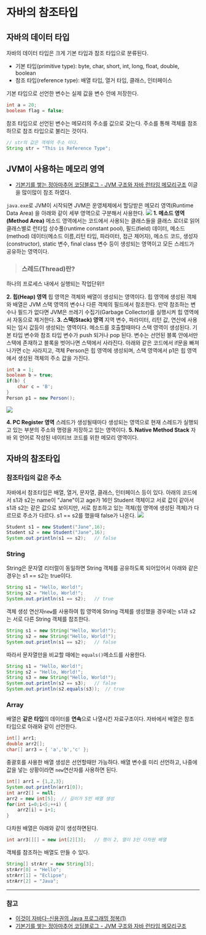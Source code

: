 # 자바의 참조타입
## 자바의 데이터 타입
자바의 데이터 타입은 크게 기본 타입과 참조 타입으로 분류된다.
- 기본 타입(primitive type): byte, char, short, int, long, float, double, boolean
- 참조 타입(reference type): 배열 타입, 열거 타입, 클래스, 인터페이스

기본 타입으로 선언한 변수는 실제 값을 변수 안에 저장한다.
```java
int a = 20;
boolean flag = false;
```
참조 타입으로 선언된 변수는 메모리의 주소를 값으로 갖는다.
주소를 통해 객체를 참조하므로 참조 타입으로 불리는 것이다.
```java
// str의 값은 객체의 주소 이다.
String str = "This is Reference Type";
```
## JVM이 사용하는 메모리 영역
- [기본기를 쌓는 정아마추어 코딩블로그 - JVM 구조와 자바 런타임 메모리구조](https://jeong-pro.tistory.com/148) 
이글을 많이많이 참조 하였다.

``java.exe``로 JVM이 시작되면 JVM은 운영체제에서 할당받은 메모리 영역(Runtime Data Area) 을 아래와 같이 세부 영역으로 구분해서 사용한다.
![](https://images.velog.io/images/gkscodus11/post/c549f73c-f370-48d4-887f-fca99e4f6516/image.png)
**1. 메소드 영역(Method Area)**
메소드 영역에서는 코드에서 사용되는 클래스들을 클래스 로더로 읽어 클래스별로 런타입 상수풀(runtime constant pool), 필드(field) 데이터, 메소드(method) 데이터(메소드 이름,리턴 타입, 파라미터, 접근 제어자), 메소드 코드, 생성자(constructor), static 변수, final class 변수 등이 생성되는 영역이고 모든 스레드가 공유하는 영역이다.
> ### 스레드(Thread)란?
하나의 프로세스 내에서 실행되는 작업단위!!

**2. 힙(Heap) 영역**
힙 영역은 객체와 배열이 생성되는 영역이다. 힙 영역에 생성된 객체와 배열은 JVM 스택 영역의 변수나 다른 객체의 필드에서 참조한다. 만약 참조하는 변수나 필드가 없다면 JVM은 쓰레기 수집기(Garbage Collector)를 실행시켜 힙 영역에서 자동으로 제거한다.
**3. 스택(Stack) 영역**
지역 변수, 파라미터, 리턴 값, 연산에 사용되는 임시 값등이 생성되는 영역이다. 메소드를 호출할때마다 스택 영역이 생성된다. 기본 타입 변수와 참조 타입 변수가 push 되거나 pop 된다. 변수는 선언된 블록 안에서만 스택에 존재하고 블록을 벗어나면 스택에서 사라진다.
아래와 같은 코드에서 if문을 빠져나가면 c는 사라지고, 객체 Person은 힙 영역에 생성되며, 스택 영역에서 p1은 힙 영역에서 생성된 객체의 주소 값을 가진다.
```java
int a = 1;
boolean b = true;
if(b) {
	char c = 'B';
}
Person p1 = new Person();
```
![](https://images.velog.io/images/gkscodus11/post/e44f04a5-7c60-4ae6-af95-2a15dd97aa84/image.png)

**4. PC Register 영역**
스레드가 생성될때마다 생성되는 영역으로 현재 스레드가 실행되고 있는 부분의 주소와 명령을 저장하고 있는 영역이다.
**5. Native Method Stack**
자바 외 언어로 작성된 네이티브 코드를 위한 메모리 영역이다.

## 자바의 참조타입
### 참조타입의 값은 주소
자바에서 참조타입은 배열, 열거, 문자열, 클래스, 인터페이스 등이 있다.
아래의 코드에서 s1과 s2는 name이 "Jane"이고 age가 16인 Student 객체이고 서로 값이 같아서 s1과 s2는 같은 값으로 보이지만, 서로 참조하고 있는 객체(힙 영역에 생성된 객체)가 다르므로 주소가 다르다. s1 == s2를 했을때 false가 나온다. 
![](https://images.velog.io/images/gkscodus11/post/2283a0d5-43f9-4184-aadc-8f335b0cfe32/image.png)
```java
Student s1 = new Student("Jane",16);
Student s2 = new Student("Jane",16);
System.out.println(s1 == s2);	// false
```
### String
String은 문자열 리터럴이 동일하면 String 객체를 공유하도록 되어있어서 아래와 같은 경우는
s1 == s2는 true이다.
```java
String s1 = "Hello, World!";
String s2 = "Hello, World!";
System.out.println(s1 == s2);	// true
```
객체 생성 연산자``new``를 사용하여 힙 영역에 String 객체를 생성했을 경우에는 s1과 s2는 서로 다른 String 객체를 참조한다.
```java
String s1 = new String("Hello, World!");
String s2 = new String("Hello, World!");
System.out.println(s1 == s2);	// false
```
따라서 문자열만을 비교할 때에는 ``equals()``메소드를 사용한다.
```java
String s1 = "Hello, World!";
String s2 = "Hello, World!";
String s3 = new String("Hello, World!");
System.out.println(s2 == s3);	// false
System.out.println(s2.equals(s3));	// true
```
### Array
배열은 **같은 타입**의 데이터를 **연속**으로 나열시킨 자료구조이다.
자바에서 배열은 참조 타입으로 아래와 같이 선언한다.
```java
int[] arr1;
double arr2[];
char[] arr3 = { 'a','b','c' };
```
중괄호를 사용한 배열 생성은 선언할때만 가능하다. 배열 변수를 미리 선언하고, 나중에 값을 넣는 상황이라면 ``new``연산자를 사용하면 된다.
```java
int[] arr1 = {1,2,3};
System.out.println(arr1[0]);
int arr2[] = null;
arr2 = new int[5];	// 길이가 5인 배열 생성
for(int i=0;i<5;++i) {
	arr2[i] = i+1;
}
```
다차원 배열은 아래와 같이 생성하면된다.
```java
int arr3[][] = new int[2][3];	// 행이 2, 열이 3인 다차원 배열
```
객체를 참조하는 배열도 만들 수 있다.
```java
String[] strArr = new String[3];
strArr[0] = "Hello";
strArr[1] = "Eclipse";
strArr[2] = "Java";
```
---
### 참고
- [이것이 자바다-신용권의 Java 프로그래밍 정복(1)](https://www.hanbit.co.kr/store/books/look.php?p_code=B1460673937)
- [기본기를 쌓는 정아마추어 코딩블로그 - JVM 구조와 자바 런타임 메모리구조](https://jeong-pro.tistory.com/148) 



